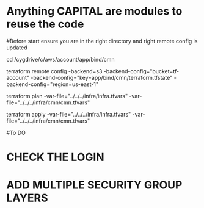 # Anything CAPITAL are modules to reuse the code
#Before start ensure you are in the right directory and right remote config is updated

cd /cygdrive/c/aws/account/app/bind/cmn

terraform remote config -backend=s3 -backend-config="bucket=tf-account" -backend-config="key=app/bind/cmn/terraform.tfstate" -backend-config="region=us-east-1"

terraform plan -var-file="../../../infra/infra.tfvars" -var-file="../../../infra/cmn/cmn.tfvars"


terraform apply -var-file="../../../infra/infra.tfvars" -var-file="../../../infra/cmn/cmn.tfvars"

#To DO
# CHECK THE LOGIN
# ADD MULTIPLE SECURITY GROUP LAYERS
